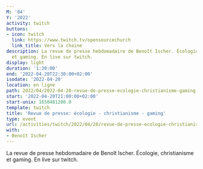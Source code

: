 ```yaml
---
M: '04'
Y: '2022'
activity: twitch
buttons:
- icon: twitch
  link: https://www.twitch.tv/opensourcechurch
  link_title: Vers la chaine
description: La revue de presse hebdomadaire de Benoît Ischer. Écologie, christianisme
  et gaming. En live sur twitch.
display: light
duration: '1:30:00'
end: '2022-04-20T22:30:00+02:00'
isodate: '2022-04-20'
location: en ligne
path: 2022/04/2022-04-20-revue-de-presse-ecologie-christianisme-gaming.md
start: '2022-04-20T21:00:00+02:00'
start-unix: 1650481200.0
template: twitch
title: 'Revue de presse: écologie - christianisme - gaming'
type: event
url: /activities/twitch/2022/04/20/revue-de-presse-ecologie-christianisme-gaming
with:
- Benoît Ischer
---
```

La revue de presse hebdomadaire de Benoît Ischer. Écologie, christianisme et gaming. En live sur twitch.